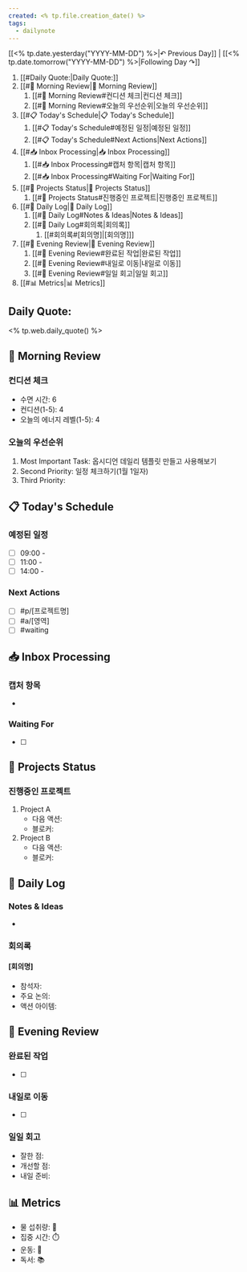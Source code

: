 ```yaml
---
created: <% tp.file.creation_date() %>
tags:
  - dailynote
---
```


[[<% tp.date.yesterday("YYYY-MM-DD") %>|↶ Previous Day]] | [[<% tp.date.tomorrow("YYYY-MM-DD") %>|Following Day ↷]]

1. [[#Daily Quote:|Daily Quote:]]
1. [[#🌅 Morning Review|🌅 Morning Review]]
	1. [[#🌅 Morning Review#컨디션 체크|컨디션 체크]]
	1. [[#🌅 Morning Review#오늘의 우선순위|오늘의 우선순위]]
1. [[#📋 Today's Schedule|📋 Today's Schedule]]
	1. [[#📋 Today's Schedule#예정된 일정|예정된 일정]]
	1. [[#📋 Today's Schedule#Next Actions|Next Actions]]
1. [[#📥 Inbox Processing|📥 Inbox Processing]]
	1. [[#📥 Inbox Processing#캡처 항목|캡처 항목]]
	1. [[#📥 Inbox Processing#Waiting For|Waiting For]]
1. [[#🎯 Projects Status|🎯 Projects Status]]
	1. [[#🎯 Projects Status#진행중인 프로젝트|진행중인 프로젝트]]
1. [[#📝 Daily Log|📝 Daily Log]]
	1. [[#📝 Daily Log#Notes & Ideas|Notes & Ideas]]
	1. [[#📝 Daily Log#회의록|회의록]]
		1. [[#회의록#[회의명]|[회의명]]]
1. [[#🌙 Evening Review|🌙 Evening Review]]
	1. [[#🌙 Evening Review#완료된 작업|완료된 작업]]
	1. [[#🌙 Evening Review#내일로 이동|내일로 이동]]
	1. [[#🌙 Evening Review#일일 회고|일일 회고]]
1. [[#📊 Metrics|📊 Metrics]]

## Daily Quote:
<% tp.web.daily_quote() %>
## 🌅 Morning Review
### 컨디션 체크
- 수면 시간: 6
- 컨디션(1-5): 4 
- 오늘의 에너지 레벨(1-5): 4

### 오늘의 우선순위
1. Most Important Task: 옵시디언 데일리 템플릿 만들고 사용해보기
2. Second Priority: 일정 체크하기(1월 1일자)
3. Third Priority:

## 📋 Today's Schedule
### 예정된 일정
- [ ] 09:00 - 
- [ ] 11:00 - 
- [ ] 14:00 - 

### Next Actions
- [ ] #p/[프로젝트명] 
- [ ] #a/[영역] 
- [ ] #waiting 

## 📥 Inbox Processing
### 캡처 항목
- 

### Waiting For
- [ ] 

## 🎯 Projects Status
### 진행중인 프로젝트
1. Project A
   - 다음 액션:
   - 블로커:
2. Project B
   - 다음 액션:
   - 블로커:

## 📝 Daily Log
### Notes & Ideas
- 

### 회의록
#### [회의명]
- 참석자:
- 주요 논의:
- 액션 아이템:

## 🌙 Evening Review
### 완료된 작업
- [ ] 

### 내일로 이동
- [ ] 

### 일일 회고
- 잘한 점:
- 개선할 점:
- 내일 준비:

## 📊 Metrics
- 물 섭취량: 🚰
- 집중 시간: ⏱️
- 운동: 💪
- 독서: 📚
